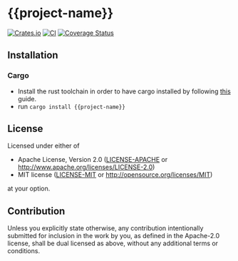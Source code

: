 # {{project-name}}

[![Crates.io](https://img.shields.io/crates/v/{{project-name}}.svg)](https://crates.io/crates/poke-speare)
[![CI](https://github.com/{[username]}/{{project-name}}/workflows/General/badge.svg)](https://github.com/poetry-book/poetry-book-cli/actions)
[![Coverage Status](https://coveralls.io/repos/github/{[username]}/{{project-name}}/badge.svg?branch=master)](https://coveralls.io/github/MarcoIeni/poke-speare?branch=master)

## Installation

### Cargo

* Install the rust toolchain in order to have cargo installed by following
  [this](https://www.rust-lang.org/tools/install) guide.
* run `cargo install {{project-name}}`

## License

Licensed under either of

 * Apache License, Version 2.0
   ([LICENSE-APACHE](LICENSE-APACHE) or http://www.apache.org/licenses/LICENSE-2.0)
 * MIT license
   ([LICENSE-MIT](LICENSE-MIT) or http://opensource.org/licenses/MIT)

at your option.

## Contribution

Unless you explicitly state otherwise, any contribution intentionally submitted
for inclusion in the work by you, as defined in the Apache-2.0 license, shall be
dual licensed as above, without any additional terms or conditions.
